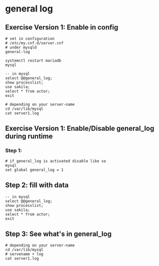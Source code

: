 # general log 

## Exercise Version 1: Enable in config  

```
# set in configuration
# /etc/my.cnf.d/server.cnf
# under mysqld
general-log
```

```
systemctl restart mariadb
mysql
````

```
-- in mysql
select @@general_log;
show processlist;
use sakila;
select * from actor;
exit
```

```
# depending on your server-name
cd /var/lib/mysql
cat server1.log
```

## Exercise Version 1: Enable/Disable general_log during runtime 

### Step 1: 

```
# if general_log is activated disable like so
mysql
set global general_log = 1
```

## Step 2: fill with data 

```
-- in mysql
select @@general_log;
show processlist;
use sakila;
select * from actor;
exit
```

## Step 3: See what's in general_log 

```
# depending on your server-name
cd /var/lib/mysql
# servename + log 
cat server1.log
```
